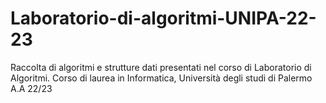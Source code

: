 # Laboratorio-di-algoritmi-UNIPA-22-23
Raccolta di algoritmi e strutture dati presentati nel corso di Laboratorio di Algoritmi.
Corso di laurea in Informatica, Università degli studi di Palermo A.A 22/23
